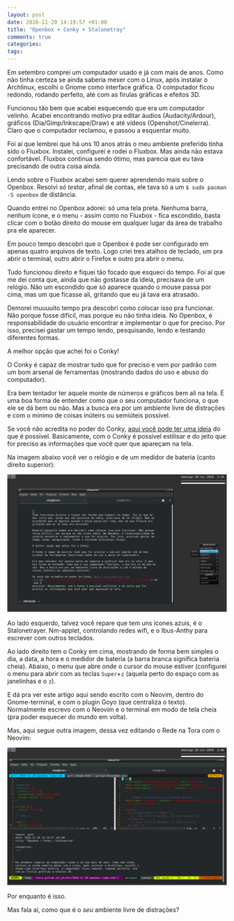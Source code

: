 ```yaml
---
layout: post
date: 2016-11-20 14:19:57 +01:00
title: "Openbox + Conky + Stalonetray"
comments: true
categories: 
tags: 
---
```



Em setembro comprei um computador usado e já com mais de anos. Como não tinha
certeza se ainda saberia mexer com o Linux, após instalar o Archlinux, escolhi o
Gnome como interface gráfica. O computador ficou redondo, rodando perfeito, até
com as firulas gráficas e efeitos 3D.

Funcionou tão bem que acabei esquecendo que era um computador velinho. Acabei
encontrando motivo pra editar áudios (Audacity/Ardour), gráficos
(Dia/Gimp/Inkscape/Draw) e até vídeos (Openshot/Cinelerra). Claro que o
computador reclamou, e passou a esquentar muito.

Foi aí que lembrei que há uns 10 anos atrás o meu ambiente preferido tinha sido
o Fluxbox. Instalei, configurei e rodei o Fluxbox. Mas ainda não estava
confortável. Fluxbox continua sendo ótimo, mas parecia que eu tava precisando de
outra coisa ainda.

Lendo sobre o Fluxbox acabei sem querer aprendendo mais sobre o Openbox. Resolvi
*só testar*, afinal de contas, ele tava só a um `$ sudo pacman -S openbox` de
distância.

Quando entrei no Openbox adorei: só uma tela preta. Nenhuma barra, nenhum ícone,
e o menu - assim como no Fluxbox - fica escondido, basta clicar com o botão
direito do mouse em qualquer lugar da área de trabalho pra ele aparecer.

Em pouco tempo descobri que o Openbox é pode ser configurado em apenas quatro
arquivos de texto. Logo criei tres atalhos de teclado, um pra abrir o terminal,
outro abrir o Firefox e outro pra abrir o menu.

Tudo funcionou direito e fiquei tão focado que esqueci do tempo. Foi aí que me
dei conta que, ainda que não gostasse da ideia, precisava de um relógio. Não um
escondido que só aparece quando o mouse passa por cima, mas um que ficasse ali,
gritando que eu já tava era atrasado.

Demorei muuuuito tempo pra descobri como colocar isso pra funcionar. Não porque
fosse difícil, mas porque eu não tinha ideia. No Openbox, é responsabilidade do
usuário encontrar e implementar o que for preciso. Por isso, precisei gastar um
tempo lendo, pesquisando, lendo e testando diferentes formas.

A melhor opção que achei foi o Conky!

O Conky é capaz de mostrar tudo que for preciso e vem por padrão com um bom
arsenal de ferramentas (mostrando dados do uso e abuso do computador).

Era bem tentador ter aquele monte de números e gráficos bem ali na tela. É uma
boa forma de entender como que o seu computador funciona, o que ele se dá bem ou
não. Mas a busca era por um ambiente livre de distrações e com o mínimo de
coisas inúteirs ou semiúteis possível.

Se você não acredita no poder do Conky, [aqui você pode ter uma
ideia](http://londonali1010.deviantart.com/art/Conky-Widgets-Script-141963883) do que é
possível. Basicamente, com o Conky é possível estilisar e do jeito que for
preciso as informações que você quer que apareçam na tela.

Na imagem abaixo você ver o relógio e de um medidor de bateria (canto direito
superior):

![openbox](/images/openbox/01.png)

Ao lado esquerdo, talvez você repare que tem uns ícones azuis, é o
Stalonetrayer. Nm-applet, controlando redes wifi, e o Ibus-Anthy para escrever
com outros teclados.

Ao lado direito tem o Conky em cima, mostrando de forma bem simples o dia, a
data, a hora e o medidor de bateria (a barra branca significa bateria cheia).
Abaixo, o menu que abre onde o cursor do mouse estiver (configurei o menu para
abrir com as teclas `Super`+`z` (aquela perto do espaço com as janelinhas e o
`z`).

E dá pra ver este artigo aqui sendo escrito com o Neovim, dentro do
Gnome-terminal, e com o plugin Goyo (que centraliza o texto). Normalmente
escrevo com o Neovim e o terminal em modo de tela cheia (pra poder esquecer do
mundo em volta).

Mas, aqui segue outra imagem, dessa vez editando o Rede na Tora com o Neovim:

![openbox02](/images/openbox/02.png)

Por enquanto é isso.

Mas fala aí, como que é o *seu* ambiente livre de distrações?
